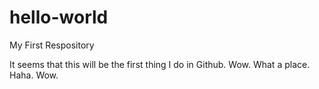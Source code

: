 # hello-world
My First Respository

It seems that this will be the first thing I do in Github. Wow. What a place. Haha. Wow.
